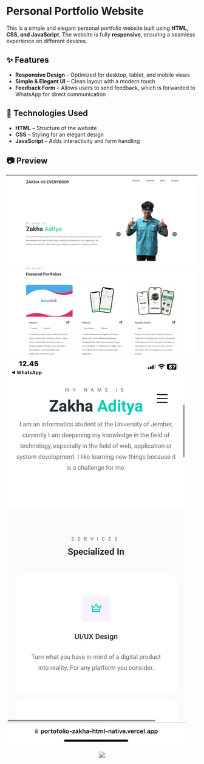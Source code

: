 # Personal Portfolio Website  

This is a simple and elegant personal portfolio website built using **HTML, CSS, and JavaScript**. The website is fully **responsive**, ensuring a seamless experience on different devices.  

## ✨ Features  
- **Responsive Design** – Optimized for desktop, tablet, and mobile views  
- **Simple & Elegant UI** – Clean layout with a modern touch  
- **Feedback Form** – Allows users to send feedback, which is forwarded to WhatsApp for direct communication  

## 📌 Technologies Used  
- **HTML** – Structure of the website  
- **CSS** – Styling for an elegant design  
- **JavaScript** – Adds interactivity and form handling  

## 📷 Preview  
![Portfolio Screenshot](https://github.com/Zakha123-cyber/portofolio-html-native/blob/main/Preview1.png?raw=true)
![Portfolio Screenshot](https://github.com/Zakha123-cyber/portofolio-html-native/blob/main/Preview2.png?raw=true)
![Portfolio Screenshot](https://github.com/Zakha123-cyber/portofolio-html-native/blob/main/Preview3.jpeg?raw=true)
<p align="center">
  <img src="(https://github.com/Zakha123-cyber/portofolio-html-native/blob/main/Preview3.jpeg?raw=true" width="300">
</p>

